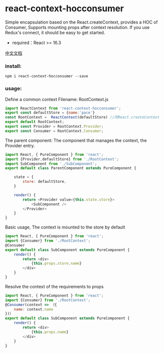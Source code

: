 # react-context-hocconsumer

Simple encapsulation based on the React.createContext, provides a HOC of Consumer, Supports mounting props after context resolution. If you use Redux's connect, it should be easy to get started.

* required：React >= 16.3

[中文文档](https://github.com/pacez/React-Context-HOCConsumer/blob/master/README_CN.md#readme)

### install:
```
npm i react-context-hocconsumer --save
```


### usage:
Define a common context
Filename: RootContext.js
```javascript  
import ReactContext from 'react-context-hocconsumer';
export const defaultStore = {name:'pace'} 
const RootContext =  ReactContext(defaultStore) //同React.createContext可接收defautValue
export default RootContext;
export const Provider = RootContext.Provider;
export const Consumer = RootContext.Consumer;
```

The parent component: The component that manages the context, the Provider entry.
```javascript  
import React, { PureComponent } from 'react';
import {Provider,defaultStore} from './RootContext';
import SubComponent from './SubComponent';
export default class ParentComponent extends PureComponent {

    state = {
        store: defaultStore, 
    }

    render() {
        return <Provider value={this.state.store}>  
            <SubComponent /> 
        </Provider>
    }
}
```

Basic usage, The context is mounted to the store by default
```javascript  
import React, { PureComponent } from 'react';
import {Consumer} from './RootContext';
@Consumer
export default class SubComponent extends PureComponent {
    render() {
        return <div>
            {this.props.store.name}
        </div>
    }
}
```

Resolve the context of the requirements to props
```javascript  
import React, { PureComponent } from 'react';
import {Consumer} from './RootContext';
@Consumer(context => （{
    name: context.name  
})）    
export default class SubComponent extends PureComponent {
    render() {
        return <div>
            {this.props.name}
        </div>
    }
}
```


